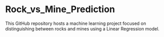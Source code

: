 # Rock_vs_Mine_Prediction
This GitHub repository hosts a machine learning project focused on distinguishing between rocks and mines using a Linear Regression model.
